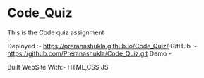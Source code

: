 # Code_Quiz
This is the Code quiz assignment

Deployed :- https://preranashukla.github.io/Code_Quiz/
GitHub :- https://github.com/Preranashukla/Code_Quiz.git
Demo - 


Built WebSite With:-
HTML,CSS,JS
